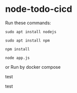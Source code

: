 # node-todo-cicd

Run these commands:


`sudo apt install nodejs`


`sudo apt install npm`


`npm install`

`node app.js`

or Run by docker compose

test

test
